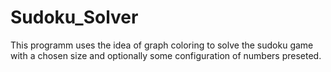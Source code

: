 ﻿# Sudoku_Solver

This programm uses the idea of graph coloring to solve the sudoku game with a chosen size and optionally some configuration of numbers preseted.

